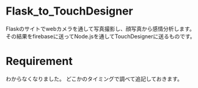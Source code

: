 # Flask_to_TouchDesigner

Flaskのサイトでwebカメラを通して写真撮影し、顔写真から感情分析します。
その結果をfirebaseに送ってNode.jsを通してTouchDesignerに送るものです。

# Requirement

わからなくなりました。
どこかのタイミングで調べて追記しておきます。
